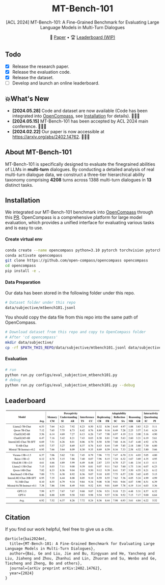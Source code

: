 <div align= "center">
    <h1> MT-Bench-101 </h1>
</div>

<p align="center">
<!-- A Fine-Grained Benchmark for Evaluating Large Language Models in Multi-Turn Dialogues Models -->
[ACL 2024] MT-Bench-101: A Fine-Grained Benchmark for Evaluating Large Language Models in Multi-Turn Dialogues
</p>

<p align="center">
📃 <a href="https://arxiv.org/pdf/2402.14762" target="_blank">Paper</a> •
<!-- 🤗 <a href="https://huggingface.co" target="_blank">Data (WIP)</a> •  -->
🏆 <a href="" target="_blank">Leaderboard (WIP)</a>
</p>

## Todo

- [x] Release the research paper.
- [x] Release the evaluation code.
- [x] Release the dataset.
- [ ] Develop and launch an online leaderboard.

## 💥What's New

- **\[2024.05.28\]** Code and dataset are now available (Code has been integrated into [OpenCompass](https://github.com/open-compass/opencompass), see [Installation](https://github.com/mtbench101/mt-bench-101/edit/main/README.md#installation) for details). 🎉🎉🎉
- **\[2024.05.15\]** MT-Bench-101 has been accepted by ACL 2024 main conference. 🎉🎉🎉
- **\[2024.02.22\]** Our paper is now accessible at https://arxiv.org/abs/2402.14762. 🎉🎉🎉

## About MT-Bench-101

MT-Bench-101 is specifically designed to evaluate the finegrained abilities of LLMs in **multi-turn** dialogues. By conducting a detailed analysis of real multi-turn dialogue data, we construct a three-tier hierarchical ability taxonomy comprising **4208** turns across 1388 multi-turn dialogues in **13** distinct tasks.

## Installation

We integrated our MT-Bench-101 benchmark into [OpenCompass](https://github.com/open-compass/opencompass) through this [PR](https://github.com/open-compass/opencompass/pull/1215/files). OpenCompass is a comprehensive platform for large model evaluation, which provides a unified interface for evaluating various tasks and is easy to use.

<!-- [![evaluation](./doc/imgs/compass_support.svg)]({https://hub.opencompass.org.cn/dataset-detail/MT-Bench-101}) -->

#### Create virtual env

```bash
conda create --name opencompass python=3.10 pytorch torchvision pytorch-cuda -c nvidia -c pytorch -y
conda activate opencompass
git clone https://github.com/open-compass/opencompass opencompass
cd opencompass
pip install -e .
```

#### Data Preparation

Our data has been stored in the following folder under this repo.

```bash
# Dataset folder under this repo
data/subjective/mtbench101.jsonl
```

You should copy the data file from this repo into the same path of OpenCompass.
```bash
# Download dataset from this repo and copy to OpenCompass folder
# After 'cd opencompass'
mkdir data/subjective/
cp -rf $PATH_THIS_REPO/data/subjective/mtbench101.jsonl data/subjective/
```

#### Evaluation

```bash
# run
python run.py configs/eval_subjective_mtbench101.py
# debug
python run.py configs/eval_subjective_mtbench101.py --debug
```

## Leaderboard

![image](assets/leaderboard.png)

## Citation

If you find our work helpful, feel free to give us a cite.

```
@article{bai2024mt,
  title={MT-Bench-101: A Fine-Grained Benchmark for Evaluating Large Language Models in Multi-Turn Dialogues},
  author={Bai, Ge and Liu, Jie and Bu, Xingyuan and He, Yancheng and Liu, Jiaheng and Zhou, Zhanhui and Lin, Zhuoran and Su, Wenbo and Ge, Tiezheng and Zheng, Bo and others},
  journal={arXiv preprint arXiv:2402.14762},
  year={2024}
}
```
